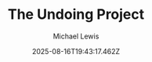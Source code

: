 ---
title: "The Undoing Project"
date: "2025-08-16T19:43:17.462Z"
author: "Michael Lewis"
read_year: "NO"
recommendation: '3'
url: /bookshelf/the-undoing-project
---